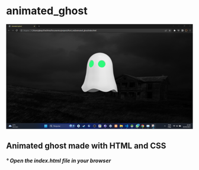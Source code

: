 # animated_ghost

<div> <img src="https://raw.githubusercontent.com/gheysiell/images/master/animated_ghost.png" /> </div>
<div> <h2> Animated ghost made with HTML and CSS </h2> </div>
<div> <h5> ° Open the index.html file in your browser </h5> </div>